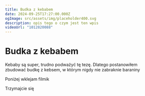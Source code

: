 ```yaml
---
title: Budka z kebabem
date: 2024-09-25T17:27:00.000Z
ogImage: src/assets/img/placeholder400.svg
description: opis tego o czym jest ten wpis
videoUrl: "1012820088"
---
```

# Budka z kebabem

Kebaby są super, trudno podważyć tę tezę. Dlatego postanowiłem zbudować budkę z kebsem, w którym nigdy nie zabraknie baraniny

Poniżej wklejam filmik 

Trzymajcie się

